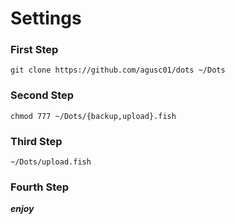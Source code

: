 # Settings

### First Step

```
git clone https://github.com/agusc01/dots ~/Dots
```

### Second Step

```
chmod 777 ~/Dots/{backup,upload}.fish
```

### Third Step

```
~/Dots/upload.fish
```

### Fourth Step

**_enjoy_**
